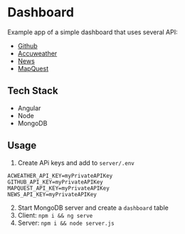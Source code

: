 # Dashboard

Example app of a simple dashboard that uses several API:

- [Github](https://docs.github.com/en/rest)
- [Accuweather](https://developer.accuweather.com/)
- [News](https://newsapi.org/)
- [MapQuest](https://developer.mapquest.com/)

## Tech Stack

- Angular
- Node
- MongoDB

## Usage

1. Create APi keys and add to `server/.env`

```
ACWEATHER_API_KEY=myPrivateAPIKey
GITHUB_API_KEY=myPrivateAPIKey
MAPQUEST_API_KEY=myPrivateAPIKey
NEWS_API_KEY=myPrivateAPIKey
```

2. Start MongoDB server and create a `dashboard` table
3. Client: `npm i && ng serve`
4. Server: `npm i && node server.js`
